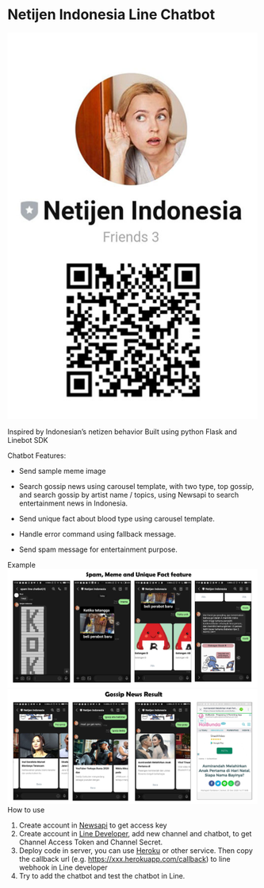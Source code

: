 # Netijen Indonesia Line Chatbot

![Alt text](blob/netijen.jpg?raw=true)

Inspired by Indonesian’s netizen behavior
Built using python Flask and Linebot SDK

Chatbot Features:

* Send sample meme image

* Search gossip news using carousel template, with two type, top gossip, and search gossip by artist name / topics, using Newsapi to search entertainment news in Indonesia.
* Send unique fact about blood type using carousel template.
* Handle error command using fallback message.
* Send spam message for entertainment purpose.

Example 
![Alt text](blob/feature.jpg?raw=true)
![Alt text](blob/gossip-news.jpg?raw=true)
How to use

1. Create account in [Newsapi](https://newsapi.org/) to get access key
2. Create account in [Line Developer](https://developers.line.biz/en/), add new channel and chatbot, to get Channel Access Token and Channel Secret.
3. Deploy code in server, you can use [Heroku](https://www.heroku.com/) or other service. Then copy the callback url (e.g. https://xxx.herokuapp.com/callback) to line webhook in Line developer
4. Try to add the chatbot and test the chatbot in Line.


